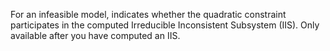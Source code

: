 For an infeasible model, indicates whether the quadratic constraint participates in the computed Irreducible
Inconsistent Subsystem (IIS). Only available after you have computed an IIS.